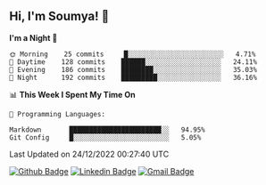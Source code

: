 ## Hi, I'm Soumya! 👋

<!--START_SECTION:waka-->
**I'm a Night 🦉** 

```text
🌞 Morning    25 commits     █░░░░░░░░░░░░░░░░░░░░░░░░   4.71% 
🌆 Daytime    128 commits    ██████░░░░░░░░░░░░░░░░░░░   24.11% 
🌃 Evening    186 commits    ████████░░░░░░░░░░░░░░░░░   35.03% 
🌙 Night      192 commits    █████████░░░░░░░░░░░░░░░░   36.16%

```


📊 **This Week I Spent My Time On** 

```text
💬 Programming Languages: 

Markdown       ███████████████████████░░   94.95% 
Git Config     █░░░░░░░░░░░░░░░░░░░░░░░░   5.05%
```


 Last Updated on 24/12/2022 00:27:40 UTC
<!--END_SECTION:waka-->

[![Github Badge](https://img.shields.io/badge/-rubyruins-grey?style=for-the-badge&logo=github&logoColor=white&link=https://github.com/rubyruins/)](https://www.github.com/rubyruins/) 
[![Linkedin Badge](https://img.shields.io/badge/-Soumya%20Parekh-0072b1?style=for-the-badge&logo=Linkedin&logoColor=white&link=https://www.linkedin.com/in/Soumya-Parekh/)](https://www.linkedin.com/in/Soumya-Parekh/) 
[![Gmail Badge](https://img.shields.io/badge/-soumyaparekh.me@gmail.com-c14438?style=for-the-badge&logo=Gmail&logoColor=white&link=mailto:soumyaparekh.me@gmail.com)](mailto:soumyaparekh.me@gmail.com) 
